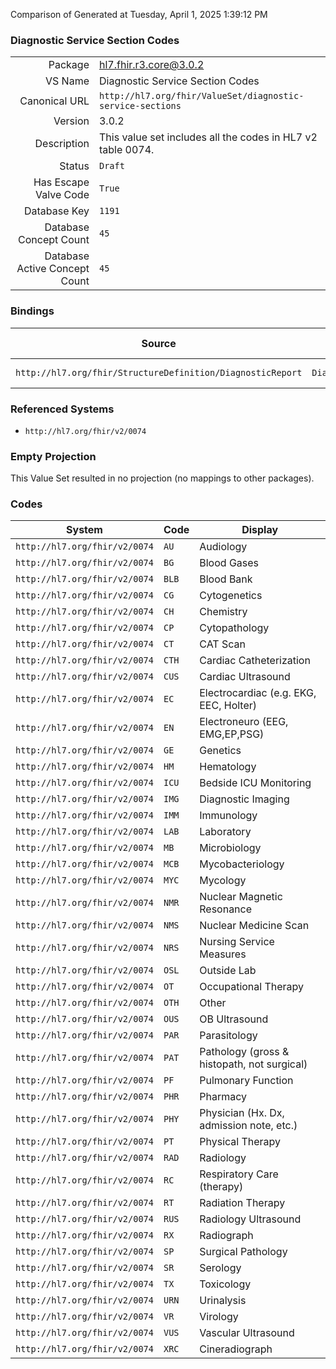 Comparison of 
Generated at Tuesday, April 1, 2025 1:39:12 PM

### Diagnostic Service Section Codes

|      |     |
| ---: | --- |
| Package | hl7.fhir.r3.core@3.0.2 |
| VS Name | Diagnostic Service Section Codes |
| Canonical URL | `http://hl7.org/fhir/ValueSet/diagnostic-service-sections` |
| Version | 3.0.2 |
| Description | This value set includes all the codes in HL7 v2 table 0074. |
| Status | `Draft` |
| Has Escape Valve Code | `True` |
| Database Key | `1191` |
| Database Concept Count | `45` |
| Database Active Concept Count | `45` |
### Bindings

| Source | Element | Binding | Strength | Element Short |
| ------ | ------- | ------- | -------- | ------------- |
| `http://hl7.org/fhir/StructureDefinition/DiagnosticReport` | `DiagnosticReport.category` | `http://hl7.org/fhir/ValueSet/diagnostic-service-sections` | `Example` | Service category |

### Referenced Systems

* `http://hl7.org/fhir/v2/0074`
### Empty Projection

This Value Set resulted in no projection (no mappings to other packages).

### Codes

| System | Code | Display |
| ------ | ---- | ------- |
| `http://hl7.org/fhir/v2/0074` | `AU` | Audiology |
| `http://hl7.org/fhir/v2/0074` | `BG` | Blood Gases |
| `http://hl7.org/fhir/v2/0074` | `BLB` | Blood Bank |
| `http://hl7.org/fhir/v2/0074` | `CG` | Cytogenetics |
| `http://hl7.org/fhir/v2/0074` | `CH` | Chemistry |
| `http://hl7.org/fhir/v2/0074` | `CP` | Cytopathology |
| `http://hl7.org/fhir/v2/0074` | `CT` | CAT Scan |
| `http://hl7.org/fhir/v2/0074` | `CTH` | Cardiac Catheterization |
| `http://hl7.org/fhir/v2/0074` | `CUS` | Cardiac Ultrasound |
| `http://hl7.org/fhir/v2/0074` | `EC` | Electrocardiac (e.g. EKG,  EEC, Holter) |
| `http://hl7.org/fhir/v2/0074` | `EN` | Electroneuro (EEG, EMG,EP,PSG) |
| `http://hl7.org/fhir/v2/0074` | `GE` | Genetics |
| `http://hl7.org/fhir/v2/0074` | `HM` | Hematology |
| `http://hl7.org/fhir/v2/0074` | `ICU` | Bedside ICU Monitoring |
| `http://hl7.org/fhir/v2/0074` | `IMG` | Diagnostic Imaging |
| `http://hl7.org/fhir/v2/0074` | `IMM` | Immunology |
| `http://hl7.org/fhir/v2/0074` | `LAB` | Laboratory |
| `http://hl7.org/fhir/v2/0074` | `MB` | Microbiology |
| `http://hl7.org/fhir/v2/0074` | `MCB` | Mycobacteriology |
| `http://hl7.org/fhir/v2/0074` | `MYC` | Mycology |
| `http://hl7.org/fhir/v2/0074` | `NMR` | Nuclear Magnetic Resonance |
| `http://hl7.org/fhir/v2/0074` | `NMS` | Nuclear Medicine Scan |
| `http://hl7.org/fhir/v2/0074` | `NRS` | Nursing Service Measures |
| `http://hl7.org/fhir/v2/0074` | `OSL` | Outside Lab |
| `http://hl7.org/fhir/v2/0074` | `OT` | Occupational Therapy |
| `http://hl7.org/fhir/v2/0074` | `OTH` | Other |
| `http://hl7.org/fhir/v2/0074` | `OUS` | OB Ultrasound |
| `http://hl7.org/fhir/v2/0074` | `PAR` | Parasitology |
| `http://hl7.org/fhir/v2/0074` | `PAT` | Pathology (gross & histopath, not surgical) |
| `http://hl7.org/fhir/v2/0074` | `PF` | Pulmonary Function |
| `http://hl7.org/fhir/v2/0074` | `PHR` | Pharmacy |
| `http://hl7.org/fhir/v2/0074` | `PHY` | Physician (Hx. Dx, admission note, etc.) |
| `http://hl7.org/fhir/v2/0074` | `PT` | Physical Therapy |
| `http://hl7.org/fhir/v2/0074` | `RAD` | Radiology |
| `http://hl7.org/fhir/v2/0074` | `RC` | Respiratory Care (therapy) |
| `http://hl7.org/fhir/v2/0074` | `RT` | Radiation Therapy |
| `http://hl7.org/fhir/v2/0074` | `RUS` | Radiology Ultrasound |
| `http://hl7.org/fhir/v2/0074` | `RX` | Radiograph |
| `http://hl7.org/fhir/v2/0074` | `SP` | Surgical Pathology |
| `http://hl7.org/fhir/v2/0074` | `SR` | Serology |
| `http://hl7.org/fhir/v2/0074` | `TX` | Toxicology |
| `http://hl7.org/fhir/v2/0074` | `URN` | Urinalysis |
| `http://hl7.org/fhir/v2/0074` | `VR` | Virology |
| `http://hl7.org/fhir/v2/0074` | `VUS` | Vascular Ultrasound |
| `http://hl7.org/fhir/v2/0074` | `XRC` | Cineradiograph |
